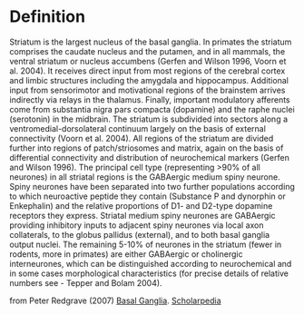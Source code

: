 Definition
==========
Striatum is the largest nucleus of the basal ganglia. In primates the striatum comprises the caudate nucleus and the putamen, and in all mammals, the ventral striatum or nucleus accumbens (Gerfen and Wilson 1996, Voorn et al. 2004). It receives direct input from most regions of the cerebral cortex and limbic structures including the amygdala and hippocampus. Additional input from sensorimotor and motivational regions of the brainstem arrives indirectly via relays in the thalamus. Finally, important modulatory afferents come from substantia nigra pars compacta (dopamine) and the raphe nuclei (serotonin) in the midbrain. The striatum is subdivided into sectors along a ventromedial-dorsolateral continuum largely on the basis of external connectivity (Voorn et al. 2004). All regions of the striatum are divided further into regions of patch/striosomes and matrix, again on the basis of differential connectivity and distribution of neurochemical markers (Gerfen and Wilson 1996). The principal cell type (representing >90% of all neurones) in all striatal regions is the GABAergic medium spiny neurone. Spiny neurones have been separated into two further populations according to which neuroactive peptide they contain (Substance P and dynorphin or Enkephalin) and the relative proportions of D1- and D2-type dopamine receptors they express. Striatal medium spiny neurones are GABAergic providing inhibitory inputs to adjacent spiny neurones via local axon collaterals, to the globus pallidus (external), and to both basal ganglia output nuclei. The remaining 5-10% of neurones in the striatum (fewer in rodents, more in primates) are either GABAergic or cholinergic interneurones, which can be distinguished according to neurochemical and in some cases morphological characteristics (for precise details of relative numbers see - Tepper and Bolam 2004).

from Peter Redgrave (2007) [Basal Ganglia](http://www.scholarpedia.org/article/Basal_ganglia). [Scholarpedia](http://www.scholarpedia.org/Scholarpedia)
